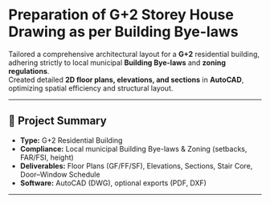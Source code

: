 # Preparation of G+2 Storey House Drawing as per Building Bye-laws

Tailored a comprehensive architectural layout for a **G+2** residential building, adhering strictly to local municipal **Building Bye-laws** and **zoning regulations**.  
Created detailed **2D floor plans, elevations, and sections** in **AutoCAD**, optimizing spatial efficiency and structural layout.

---

## 📌 Project Summary
- **Type:** G+2 Residential Building  
- **Compliance:** Local municipal Building Bye-laws & Zoning (setbacks, FAR/FSI, height)  
- **Deliverables:** Floor Plans (GF/FF/SF), Elevations, Sections, Stair Core, Door–Window Schedule  
- **Software:** AutoCAD (DWG), optional exports (PDF, DXF)

---

